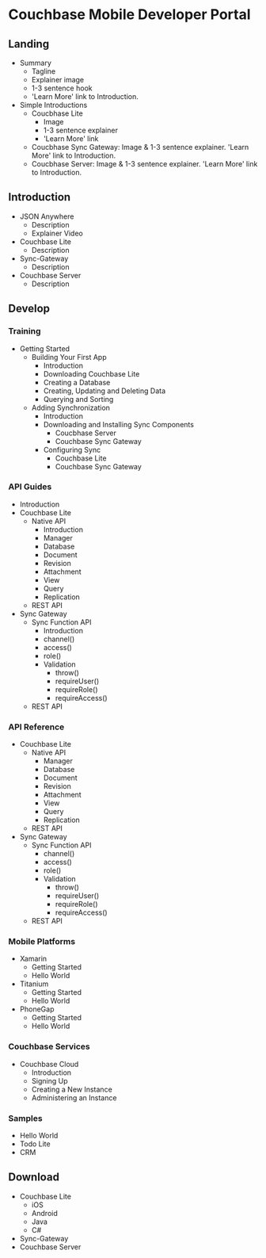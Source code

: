 Couchbase Mobile Developer Portal
=================================

Landing
-------

- Summary
  - Tagline
  - Explainer image
  - 1-3 sentence hook
  - 'Learn More' link to Introduction.
- Simple Introductions
  - Coucbhase Lite
    - Image
    - 1-3 sentence explainer
    - 'Learn More' link
  - Coucbhase Sync Gateway:  Image & 1-3 sentence explainer.  'Learn More' link to Introduction.
  - Coucbhase Server:  Image & 1-3 sentence explainer.  'Learn More' link to Introduction.

Introduction
------------

- JSON Anywhere
  - Description
  - Explainer Video
- Couchbase Lite
  - Description
- Sync-Gateway
  - Description
- Couchbase Server
  - Description

Develop
-------

### Training

- Getting Started
  - Building Your First App
    - Introduction
    - Downloading Couchbase Lite
    - Creating a Database
    - Creating, Updating and Deleting Data
    - Querying and Sorting
  - Adding Synchronization
    - Introduction
    - Downloading and Installing Sync Components
      - Coucbhase Server
      - Couchbase Sync Gateway
    - Configuring Sync
      - Couchbase Lite
      - Couchbase Sync Gateway

### API Guides

- Introduction
- Couchbase Lite
  - Native API
    - Introduction
    - Manager
    - Database
    - Document
    - Revision
    - Attachment
    - View
    - Query
    - Replication
  - REST API
- Sync Gateway
  - Sync Function API
    - Introduction
    - channel()
    - access()
    - role()
    - Validation
      - throw()
      - requireUser()
      - requireRole()
      - requireAccess()
  - REST API

### API Reference

- Couchbase Lite
  - Native API
    - Manager
    - Database
    - Document
    - Revision
    - Attachment
    - View
    - Query
    - Replication
  - REST API
- Sync Gateway
  - Sync Function API
    - channel()
    - access()
    - role()
    - Validation
      - throw()
      - requireUser()
      - requireRole()
      - requireAccess()
  - REST API

### Mobile Platforms

- Xamarin
  - Getting Started
  - Hello World
- Titanium
  - Getting Started
  - Hello World
- PhoneGap
  - Getting Started
  - Hello World

### Couchbase Services

- Couchbase Cloud
  - Introduction
  - Signing Up
  - Creating a New Instance
  - Administering an Instance

### Samples

- Hello World
- Todo Lite
- CRM

Download
--------

- Couchbase Lite
  - iOS
  - Android
  - Java
  - C#
- Sync-Gateway
- Couchbase Server
